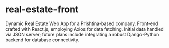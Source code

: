 # real-estate-front
Dynamic Real Estate Web App for a Prishtina-based company. Front-end crafted with React.js, employing Axios for data fetching. Initial data handled via JSON server; future plans include integrating a robust Django-Python backend for database connectivity.
